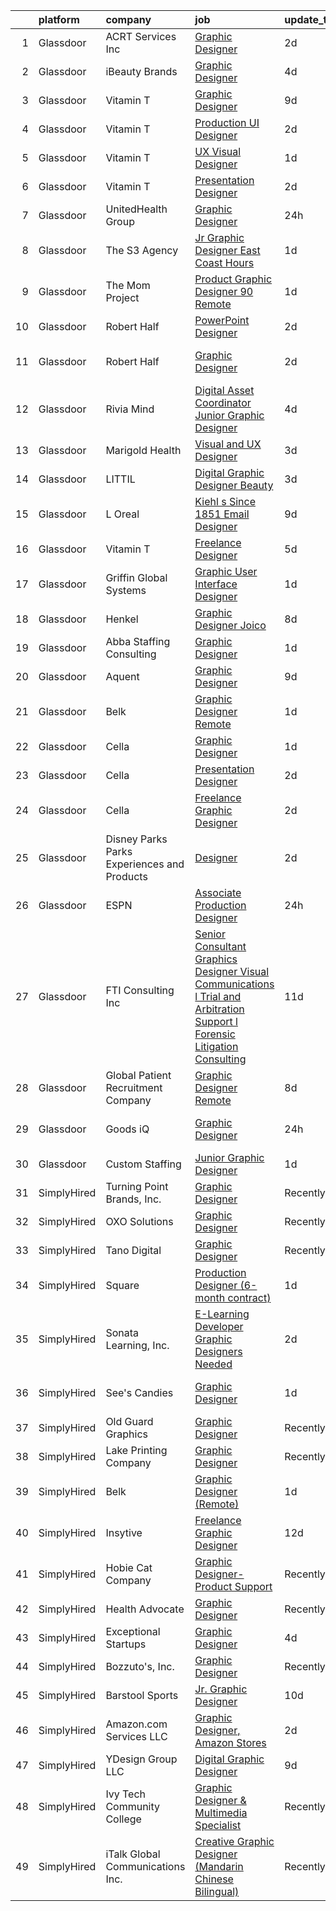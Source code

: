 

|    | platform    | company                                      | job                                                                                                                                                                                                                                                                                                                                                                                                                                                                                                                                                                                                                                                                                                                                                                                                                                                                                                                                                                                                                                                                                                                                                            | update_time   | location             |
|---:|:------------|:---------------------------------------------|:---------------------------------------------------------------------------------------------------------------------------------------------------------------------------------------------------------------------------------------------------------------------------------------------------------------------------------------------------------------------------------------------------------------------------------------------------------------------------------------------------------------------------------------------------------------------------------------------------------------------------------------------------------------------------------------------------------------------------------------------------------------------------------------------------------------------------------------------------------------------------------------------------------------------------------------------------------------------------------------------------------------------------------------------------------------------------------------------------------------------------------------------------------------|:--------------|:---------------------|
|  1 | Glassdoor   | ACRT Services  Inc                           | [Graphic Designer](https://www.glassdoor.com/partner/jobListing.htm?pos=109&ao=1110586&s=58&guid=000001810e990d94b48516b419fdb946&src=GD_JOB_AD&t=SR&vt=w&cs=1_64dd118f&cb=1653807320783&jobListingId=1007895490390&cpc=3BA4CE39D5B5DEF5&jrtk=3-0-1g479i3dmm6pg801-1g479i3e4q0u9800-4f814825a511008f--6NYlbfkN0CLtM6MyDdbEpOCADaxfoSd7vF_H_P0MOiwS7R-xaZ0mx89jzPTkPhcqiH6GpjKNC9W_XUlAF6LyAcnXrvqv7pNHcYBiBWUfQ5stEKtrDEJMYlRPoAtunkz4mOpObouuInRqXqhaNkHSHcMXIqDlqzTFTAyt4YgeaQStn7QEGwVYOaK4a8SA9I9AZRDy6Zj0EfEsHn7o10hVl8usZ9Pqp6S3c5o-qz2v5IpNT2ACzezDZ3U9hw049dxE78UPO-rpiQY_XnYkMobVBUpvMdzMmgNXkoS23UopIBzMWJESCzMEq6x9lVyzhvUAC5v6-oivfMcXAH5TLDOIwEvUh9Lap6asBEQMhy9l02r5_-tqs9aQ15QmueYZ7LrDppp3eNZoFa-G7OXQCYrltYBHKRd7pVlLpb_iygpX_M_AEwsUSoBfHWJTDJdoaa73lI12IfPML1F-3LnRqsUO3XGLAiurokEFmavCcDTrtW3v1VfpR1681Rj-3FYqAPldE5w7i1n8hCne_xJXdW3Wd6TI9f_7vmWU8N9-fnrtnDt34C6cPGIQ4Pb8DJ3IQtKEUEHL1_XvzbXe_wcKQRK2ujQoJdqxeqW)                                                                                                                                                                                                                         | 2d            | Stow, OH             |
|  2 | Glassdoor   | iBeauty Brands                               | [Graphic Designer](https://www.glassdoor.com/partner/jobListing.htm?pos=105&ao=1110586&s=58&guid=000001810e990d94b48516b419fdb946&src=GD_JOB_AD&t=SR&vt=w&ea=1&cs=1_53a4ee4f&cb=1653807320782&jobListingId=1007889460296&cpc=8795CF9063CD573D&jrtk=3-0-1g479i3dmm6pg801-1g479i3e4q0u9800-6ac29f4d46719f01--6NYlbfkN0Bak6EwiWOi-lH95KQGz_2IteeDTGQu8PC0CTdvZEvB8aTxCVl-Yeh_qmspGBAX3vgbxoJuzbW3FoZo6byqxCXLwNK56gfZUKijTHbUINfxmFBAYcY2Zo0iMzF5nIGQKxFqPZLLuwSb9yYcLqtdWuGuYE1VrKOIl7uGDXH6xNO85maWtBP_MC4qKz8SMUW7d88-k9QnouhnXlc_CnwrvxctlNyPvojYm1-GbDUJjilS-qf_0wdYJukOlo0wzG5KpsjERkRH_hZKn9g9hMTwGDlqLpF4HD2tzFEyrObk5uNwrk4bfSAY6oHAYMfbjefJBo1l1FKeykLwWyLTkA_AkHrn5lx48o-q4a-Hym3JQzxY1AFgkjcR6maB8LEL1qZhhp_oBk8NZuo09i6qWevd-Cib8uLkLmwHcKWIcp5-unLRyepTHiN655PhxUXN7aONb_gLS1_pSJ9kdXMjgEVsEO8Z5wj0aS6yJEU7M7wZi5XjDMoNpEN4gwSy)                                                                                                                                                                                                                                                                                                                    | 4d            | Remote               |
|  3 | Glassdoor   | Vitamin T                                    | [Graphic Designer](https://www.glassdoor.com/partner/jobListing.htm?pos=122&ao=1110586&s=58&guid=000001810e990d94b48516b419fdb946&src=GD_JOB_AD&t=SR&vt=w&cs=1_ce563ec3&cb=1653807320785&jobListingId=1007877187329&cpc=9908D8D4413DBB8A&jrtk=3-0-1g479i3dmm6pg801-1g479i3e4q0u9800-a904d3ba8a45659f--6NYlbfkN0DMrcEu7yrtATojKJA7cEzGQ3FdRGWLh0CZQInL4ECGI6k5tN82kdM0OKoro5eXmjrufZqZtXfByh95POie7Dk4LU8AtDKfROUtvhwyHSRX0BPiC4O9LsMimw_JRRO4mI7EgKB9dPnx7FcR5W7gjg1_OSVrvxRwmVUfNlu4UljO7t6Eed--oyOgzIySHSfFOrTfLHRLFsZDrtw0CKg8TVqQIkVarsaDDhfliEJVHo_cAm-OWYH-1eGssk6WG_PRR-kTBrAfscTe7_TQnD0cZSOMFZYFr_YKJoV_GbYEskTPMEnYtJTJDTITuhK5iDgdr5fWgNwFvVbWSfEvtt7MohkfMEH7VsyMhSq3Yxziag92jicmEzFvwEk-cgERrepl5g1RqozJ2jD3IUr1KrMEKIvKwlNg7-5r-8CmXa52POQ1FPgoPevWLuUr2mKy85g4K9rPJcKkmK6wAX9U6WpyesFr)                                                                                                                                                                                                                                                                                                                                                         | 9d            | Remote               |
|  4 | Glassdoor   | Vitamin T                                    | [Production  UI  Designer](https://www.glassdoor.com/partner/jobListing.htm?pos=121&ao=1110586&s=58&guid=000001810e990d94b48516b419fdb946&src=GD_JOB_AD&t=SR&vt=w&cs=1_be30f861&cb=1653807320785&jobListingId=1007896614953&cpc=32EE424DE2B657EB&jrtk=3-0-1g479i3dmm6pg801-1g479i3e4q0u9800-5adc315e5e595a80--6NYlbfkN0DMrcEu7yrtATojKJA7cEzGQ3FdRGWLh0CZQInL4ECGI6k5tN82kdM0OKoro5eXmjrIH_8JlRMO7DBQl7AN6ytiq77Z6v7UeZ80BRvvDpHChSjzw3Q3ApckQPIGavq1FEmPD2jQSXj3otZXAP2SAog0uFopwqRyKmCCUqjnU-a7M-k5UkzCsTagIsJeGvsGtNsODT2h7CIoqagtaQaQIKedA7TdrpbWsYpxlkIs9GtNtn1n-Qxob4_zTcm3Ag89FS_EQGyJv6A5l03Jk_ZY99DViVPOfx8HZ7eIPTgfjUVtxzX0t2LWPCEzq-Y9bIL2qpp8s6yvYwLzu2Lt2B746wQZLE0ROfrPwBCUiBMVFj-m_mgK36X9d_t7VkoZuCBfFkptSpLo6qETVgtcvSWkb5Ve1AcWPMdiekP7dfTUUfw-cDq_hnsyHOnArVj8xS3icQsHwHL9xWnPJBLfjdzvBrkmgetQ_0lXxvU%3D)                                                                                                                                                                                                                                                                                                                                   | 2d            | Remote               |
|  5 | Glassdoor   | Vitamin T                                    | [UX   Visual Designer](https://www.glassdoor.com/partner/jobListing.htm?pos=128&ao=1110586&s=58&guid=000001810e990d94b48516b419fdb946&src=GD_JOB_AD&t=SR&vt=w&cs=1_bfe315f2&cb=1653807320785&jobListingId=1007899274562&cpc=9908D8D4413DBB8A&jrtk=3-0-1g479i3dmm6pg801-1g479i3e4q0u9800-1302b89f77a53d63--6NYlbfkN0DMrcEu7yrtATojKJA7cEzGQ3FdRGWLh0CZQInL4ECGI6k5tN82kdM0cJmh4vC7GgjtuMTwnPrhXC_vBVCf4XMfG2vJCFaZPX_6j4rfP4iBRWwEOFIe4-CZ7uHhfo6Ka2HDZFDaXVjO7n18naxSPOq9_qs6RLb4Ql34Kpyz5hkr7buLugP-FkmT9QaJXHlrNis7d2dPMj0JQu2XAjMukQkAFfcDiRcWbkL3yv71JXLF2sy3H1RX3o9y6EB64yKB22nSMGyYG8XuAt6xqWBCpVt-7ttd86l79FaLW6VMQLv5qbPu9V22Z2KmhQUwAzgh8SqB19fNgv3FPGHFAJOniOkRnbcuDlMyZjzQtoXHeDNlifhlYjir10StpDXQ69egpupzrOk3gQ4TKsjcenoWRYtHKovlJo9GES68UFG5alWzcm8UkrTeDnXcsPwdBxP0oO6c_njpESFiaEIuacHN7l1S)                                                                                                                                                                                                                                                                                                                                                     | 1d            | Atlanta, GA          |
|  6 | Glassdoor   | Vitamin T                                    | [Presentation Designer](https://www.glassdoor.com/partner/jobListing.htm?pos=127&ao=1110586&s=58&guid=000001810e990d94b48516b419fdb946&src=GD_JOB_AD&t=SR&vt=w&cs=1_a13006c7&cb=1653807320785&jobListingId=1007895708278&cpc=3BA4CE39D5B5DEF5&jrtk=3-0-1g479i3dmm6pg801-1g479i3e4q0u9800-6213ad1dd7598d6e--6NYlbfkN0DMrcEu7yrtATojKJA7cEzGQ3FdRGWLh0CZQInL4ECGI6k5tN82kdM0cJmh4vC7GghNqSs49E41R2aElyf9wrr8CkU5ERe_HhWoJEKhSlp19J5ugPEIXO--bJrrfg1v4V3ych6PhW-0to6wLJ7eihCXQHrOTg0nmvKMB7qJ193VeBXOVRdcZHTLYlTcqWBej5Lk34sd2oNpDOIslgLOIJCHxAQydcLfFkzvr4h9a77yDG25ifUyFvX0NaK0j1pf05ziWKs2jeL52b2y4Sc6d80nyStUOg-OJpRshNAhA9l9ROlefSyEerz_3nyW69d_eR5EaGZL20lM0AsQMbaB8Yl4FCaK2njEKrvmBDp0QfcbXDj4hynKO-oBi6tF0FZmaWRHo8yD5mmhJ6s288vETRdNe0ZuKmEOPacGrGBwFiGO90h1Eu_8lOYIdHAFP_4fujqrQOZuRNsd9fYQOOhgRyre)                                                                                                                                                                                                                                                                                                                                                    | 2d            | Sacramento, CA       |
|  7 | Glassdoor   | UnitedHealth Group                           | [Graphic Designer](https://www.glassdoor.com/partner/jobListing.htm?pos=112&ao=1110586&s=58&guid=000001810e990d94b48516b419fdb946&src=GD_JOB_AD&t=SR&vt=w&cs=1_48065226&cb=1653807320783&jobListingId=1007900342684&cpc=451933188B21919D&jrtk=3-0-1g479i3dmm6pg801-1g479i3e4q0u9800-2615ab0b46b638a8--6NYlbfkN0C8O9VKdOj_1Zh75e9_CvYhSsWVxS1Pvi5WUWhsf4w7FJvt2herunrAnbex0gfe-mjFdaKXfi1rw0ZvHI0X2G_AFqO4RcT65ms9J_XsEFwzG-yppj4RR9ep4verGmemzYSkKSA_vhQHbECO1MJDJhDtmPPKAX4dWSrhJjaWzMLasPeNUGxj4AJ8sKSm-_XTmuaAvvzwpLPznpHtgLQ49gDEhTwueYM5lRpLvIBJ9I18QR-MAvA2RI_Ed0dHAoYHxE0tPkUrif4IOyrK_GwH8x3qpjvvWgQ9ErctHIJLqLUc31e-gzOsaLSNZ6jUxoat9v6JcTxegnAsxQ1z6c5NMTrH9pr-9ZqMIVJXyuLPVrjl6TEoCmHjxTUCR_SlAGT86OrRu07L4VIQsBucspPVg5i5gtLjlTla1zCIi_v3XUN9Pl7JhSo-Kw5P)                                                                                                                                                                                                                                                                                                                                                                                         | 24h           | Metairie, LA         |
|  8 | Glassdoor   | The S3 Agency                                | [Jr  Graphic Designer  East Coast Hours ](https://www.glassdoor.com/partner/jobListing.htm?pos=104&ao=1110586&s=58&guid=000001810e990d94b48516b419fdb946&src=GD_JOB_AD&t=SR&vt=w&ea=1&cs=1_98675d0b&cb=1653807320781&jobListingId=1007898074814&cpc=A65DF3A704A48F9B&jrtk=3-0-1g479i3dmm6pg801-1g479i3e4q0u9800-bbfbbadaae3f53c1--6NYlbfkN0Dx_v1g2F9XmSVJlQ0p8WOO-7nqua9RDwBeeRYQYjFgz9sVt_v-2uqk2iltN6N_jVh84Lrmr5mdVAkqJOKud_P0otb9BgsL9lBwfA_y52FwZTHSso0Fxl5AyN5QLUscQnxEEZVqWBzH3CbjfVtB9i6DGb--tKA7bUpDbVKEP4it-lR8Zb6n-ILmlmAcQCSLEVqI5Lnzc54ygdmKqojZgJgz4TCvo2mzyV1KQvsqvQfu477IEbzHLEcODX_QKUC1PW-zFrswoEE2rCAOwLOSjNp8_Lecv61QD0AKdLpTB7HNxcfKyrvP0CWNDIqrjEfpNoBKowy8AQyBU01Bg5WZqEjWub1lyFq3C3Xh0LjoTQkm_mH_-UgIdvz1uwFdXzT3QfbQ4NS3Zfk7mz4wpEb3Qo7Cd0bOTdUFxKO4mjAyzIZTOgnuwc42atFJQxPE4ik5N9GRj5D5FaXhL34VBKGhVPW0QXVRDxD_mm3EIVPJRtNKX5ndrpt2MmQZQh_C5YIIJIM%3D)                                                                                                                                                                                                                                                                               | 1d            | Remote               |
|  9 | Glassdoor   | The Mom Project                              | [Product Graphic Designer  90  Remote ](https://www.glassdoor.com/partner/jobListing.htm?pos=118&ao=1110586&s=58&guid=000001810e990d94b48516b419fdb946&src=GD_JOB_AD&t=SR&vt=w&cs=1_7d8d8272&cb=1653807320784&jobListingId=1007899139587&cpc=451933188B21919D&jrtk=3-0-1g479i3dmm6pg801-1g479i3e4q0u9800-8f972a73e4a251d3--6NYlbfkN0BDp_epf89aHDQhKpPegNJQ_ldQpEFZQsM9OcONMGxWx6pU56EKHF58QjVdAUvn2gWAVLBNd8LL8yfWO5PBHaifhCCFCjxn10zBIZqHwBqcVUS-7lf5hWd6YayNeSN1bShAZ_26VIFwGa203tcS7jhxo0svTWeyu0XMzOIeiH2VWZyrxph1JiPGdgVBkS0hfX5ZEgR_UrvJgPryG4dhMkEueDVnXL7xdaN29_akCLjdvMZnVjtHaua6DJXg_VuK0akxbZjziqGEc0II5nWHbEeMFK60Hii3HMzr4LH3ZNuzPxP2y0Dm4P-07iFBkBWj3gWuXInSW7ob1EcpnVilCD5vo80nZBkfPknmB3StLDCQ0jJLdNjmd-MX1CeouNE-kirtbugcm6wekfuD9zS8U0psuEYJkdm9HPvPbNt_riIrXsoGeRxxz28bEapuZawmRjqWali_KB19l7AZbQ-ts7lrNQ0k1TYMgDHoOfBKmLHLRF6CDzyPFZpWkW-Jh7tnhJPdSYydQzRG13M74K7qCDrC3o0gdEy23l17Wv9G7Y6wQ9SwrEXXr530haXS9xcf2Dw%3D)                                                                                                                                                                                                                      | 1d            | Beaverton, OR        |
| 10 | Glassdoor   | Robert Half                                  | [PowerPoint Designer](https://www.glassdoor.com/partner/jobListing.htm?pos=130&ao=1110586&s=58&guid=000001810e990d94b48516b419fdb946&src=GD_JOB_AD&t=SR&vt=w&ea=1&cs=1_9b206185&cb=1653807320785&jobListingId=1007895319327&cpc=654405A9B1E0A9F5&jrtk=3-0-1g479i3dmm6pg801-1g479i3e4q0u9800-a0f92e2a46871d24--6NYlbfkN0CpzDdaQkua3np5pkmj49lKioZwmwxQ-yx5plwbYmV_M2CLBDBrPEXoJ_6ZaDPr6_AmK2_I9gLU3SOZTYRP5IWgkEaS-aoUbz_DnSvvns4GR9yWZ3xnFzSCEVMCUmyu4By-dIZMPt7qQCeAqWxDwFYid4Ky1JoxlO_QOEJP76PoIkrIPKDejOnU1cjKl1xni4DkupMjxChjquARvuwl6W6_8RTcsXI83G-fTO-eFPXvPeCONmUA65af2-oP6NC9NxSyFlTKpxxglUQU3eLWmWEQqmY2vTXrSTqWdSQ1JKQGj2oV1o7rH90XoKtwCxKsaqeIjSPsmAzTXMuTnOFMZy3D3paJpipuXWfuKK_DW3-nLmQJxBwi-_qtHpKWem9OcjsIVD5bzgPwRCIgyxXn74hUEemvLEgbZ2DlGK8kruwkIe-DrsfI3hRgYiBl6REbNijMDkylIdTY6AdTgPlLxyFiThJR_26vUlRe3If-1IGQKaB6dVHl4X7Bxwei2_mcIcV5bZXNCcxHbzyGGYJ19efdpd5SiVdPqwCkjk2yyLcQOZEVVXaPBAmE)                                                                                                                                                                                                                                                 | 2d            | Saint Louis, MO      |
| 11 | Glassdoor   | Robert Half                                  | [Graphic Designer](https://www.glassdoor.com/partner/jobListing.htm?pos=125&ao=1110586&s=58&guid=000001810e990d94b48516b419fdb946&src=GD_JOB_AD&t=SR&vt=w&ea=1&cs=1_fd44f86b&cb=1653807320785&jobListingId=1007895319330&cpc=451933188B21919D&jrtk=3-0-1g479i3dmm6pg801-1g479i3e4q0u9800-fdeead97c5a4a8c0--6NYlbfkN0CpzDdaQkua3np5pkmj49lKioZwmwxQ-yx5plwbYmV_M_hSx6mEeMAEqGzhycAfBXpp7AR1aodhM18Vs7PmLaI9GwxLjwHVOG6ptc5z-gZsXTbbHn_TuhtScIDGb9TaMycnLMFNhFXOy8vvV4ptQl6SYfNe5ITUzy6L8ripCHD6AX93b-Apsn6kaBmbgf8A5WnpxE2P461Qkr8NWCno55N524Vl_gcwUjmOVIu5oYxpOf2xfv4cff3lzFJnQk1-YI_uciRjld3Fy52XSzpSO2vMNofxf7GHVYZeasmT6XCWpGR3voWybe9sbdA0-f3fj0RFhQcYkP6olx9lM5y2fK5g6pUy3OyXulciBs9RLoZ05n2xQl2r3PKbqand8k6k3l5v188rhWLkCT_RMeTYUJC4R7OrBYKnieCZKzT3ddnNd8xjHjgnnUj3tER0fzhke3-AntQmVKVntE6Bal4LFMtY5gbwp9sdQkR354LHe6CjsYCLpyI7TeReLfNOTCxr53jgClaxFFhbNBWISW7g0bImVthWUVKaCns3mpBuw_zalyGDrl6xOmZ9-XJZGBcV6SkaUdMlbSw_lQ%3D%3D)                                                                                                                                                                                                                        | 2d            | San Francisco, CA    |
| 12 | Glassdoor   | Rivia Mind                                   | [Digital Asset Coordinator   Junior Graphic Designer](https://www.glassdoor.com/partner/jobListing.htm?pos=108&ao=1110586&s=58&guid=000001810e990d94b48516b419fdb946&src=GD_JOB_AD&t=SR&vt=w&ea=1&cs=1_7c64a168&cb=1653807320783&jobListingId=1007890102769&cpc=AC285F3A3ECA6BB0&jrtk=3-0-1g479i3dmm6pg801-1g479i3e4q0u9800-5a18e3f000fb5be6--6NYlbfkN0DBHElbVzrerPYjGQLoFxzI3mE6t27TSbnoU03QMlrpXYSCuylsV1G3U28nWRWRtW9Ovagy9nFMYkH5D5wK5AB-IA8UapfQr8f-fjXa0PlR0Bjm72fpGLBfb6wur8Ja0KSQa0iZx9k9qCqUFg8k_8CQ2KfZHqbAE9SRRWMFOgniHbT_BzwwuTQ4EkHMT_kxe4FFxFJ_sCfh6UjVYy4X3C81um-JxSJfIS1I0MP9T1s-LvaIBO97YnVgMa2aG3nKMKHxXEX9XNH7w7ajV8IH-t0yI4WSU_k10Rjkg6ubchDj2PAr2FB13PH1Y9JN6DDvdC3eWL15oHBIknBBKDnHJYqvGG-yE2m36hJxclRnxNdXbJohqWhNB1VgQLu4d8NwqfQfJ1jAgJairyVyhmL7_X1qvizLegKmR1CHvUhQribMppUZoQ2hqw2Y3VJXJx2qMzWOJDm64eSZabcclyRG3hdGNCxsT9n8PQanL4E4R7iAnVHWs67d6-I8Cg9sSD7xh1o%3D)                                                                                                                                                                                                                                                                   | 4d            | Remote               |
| 13 | Glassdoor   | Marigold Health                              | [Visual and UX Designer](https://www.glassdoor.com/partner/jobListing.htm?pos=111&ao=1110586&s=58&guid=000001810e990d94b48516b419fdb946&src=GD_JOB_AD&t=SR&vt=w&cs=1_2b8f6c7f&cb=1653807320783&jobListingId=1007892502134&cpc=9DC6E4D8324653EE&jrtk=3-0-1g479i3dmm6pg801-1g479i3e4q0u9800-9b3cb7afa3a868e6--6NYlbfkN0BOXuGoEprab630UTZtlO0zSF92s9S7S2JAKfDpgJnI48Yvg-kvAq5EQjCiABulU7rt4DrJjzq16LA1OYR3N2W3QFAt42dpjwDydXPo2L_CQ8fIPtmFZ94QuWaSO3fdpUYFb4e_ZVDov7iWUBDkdYR1UZrd3kOPXB7JaEf5-K9sncaqUe3g7zlv5dolpRuUs00xn6a83V28Aw8B52FSk_w2WfIy8KOkm3bZvk3iqdJvNeB0_6P86wc1QlfzbCcmKa-A2nmKeu0eFhk9jgDUMjZH-km0_PtQUEmGKipeLUPwHq4-uBbGSd45hLSwmG9ixcyqUpmIDDfsmx9SCDcKpzdMWqt29tsZmbI5EV8fIMYGE2YZx7I6lhvejiMOXz-IbPNx-o_yJNVSCVwKDEuGLwRLQtse0o_i9PT0S6PTyRHii6fluWGjNA0xexHMiBZNoyLy2MTlIIhlto-25esk8GNtACh8NwVkxBhi_ekGceVq4NKrANohfwkQSgorDGqOFNS9m6fwCb83rw4pZ47xcHwVcumNm0WNn8RHWijd5tpuDOI6hqoiP2Vc9mzeGtxGVehRV_LYgBuLiiIZUDGngIV89-KxkYTUyOE%3D)                                                                                                                                                                                                     | 3d            | Remote               |
| 14 | Glassdoor   | LITTIL                                       | [Digital Graphic Designer  Beauty ](https://www.glassdoor.com/partner/jobListing.htm?pos=117&ao=1110586&s=58&guid=000001810e990d94b48516b419fdb946&src=GD_JOB_AD&t=SR&vt=w&ea=1&cs=1_5642a2de&cb=1653807320784&jobListingId=1007891975766&cpc=AC285F3A3ECA6BB0&jrtk=3-0-1g479i3dmm6pg801-1g479i3e4q0u9800-7125d1fa9995f422--6NYlbfkN0DCOPh4TI5HTrsk0faKMz3ZTXjD7ZvX_l_ZTj8vaDl_1qQA-Jc9ahiJ8OOwiqrC9U_YKfdMxlJgz5OiJ1Xh_VE-npN5yvIJWg8EmYNbhb269pDUudRF0pmA4ZhZCuKfogfoT9DHNwotbvFV-Azko2WsgsfFF5h1mfh1WYmxDb-Kwv73382lSOBELQSSM89QRiwz_CVridIDUBq7XEQJ61aGAEh-V9tV7jSy8jVR7ZBtVa9XkJGn6ywdsLeSfgOI8lHS6gEXieidc5weug3_ZQ4SgnkRLFMOGlP-8PGsbA7nhhwvypMutJ5k1BJKcfZjwjflk3mtWz3EuEUdcDrvngvAikqFLzOqm4GUKnYK5udVIfyfbj7vJJpQd-Pg3sbMxDpVCTMMgy-rkgfIRfh5wOO1LqJXPM54i2aWIUpuOfUMPx2fBecQ7oMzxMgdW2TBGUukWNW0AuBmT14BrztVibijgSOYeRrwi9_FzHzjUpIMZdx_zQKDuvDiUPTs9DoHJH5Q1Rg1snrTHQ%3D%3D)                                                                                                                                                                                                                                                                       | 3d            | Remote               |
| 15 | Glassdoor   | L Oreal                                      | [Kiehl s Since 1851   Email Designer](https://www.glassdoor.com/partner/jobListing.htm?pos=106&ao=1110586&s=58&guid=000001810e990d94b48516b419fdb946&src=GD_JOB_AD&t=SR&vt=w&cs=1_dcceefd9&cb=1653807320781&jobListingId=1007876470037&cpc=F41FEAB56D215062&jrtk=3-0-1g479i3dmm6pg801-1g479i3e4q0u9800-902396de1ad4f4dc--6NYlbfkN0B--xwTx5z5GtX4kwB4PKln9ei78TGhUZ0jXbBonS0qzEhzYeEaBt0GkTPTcdrr5MkwfEuVxWaOr3Is1kbmQZ2DAD4ClMPc-yn3JpD7x7v7RYY28eYxXO82lULBBDGb4-99ip-IijkAhZuPUPnS0SrP2p0gjyPdS6vGavsR2Nm4pgZ0qroX6D6Uq1Y0War98ZDbgrcJneJN6rMTwh0a-KdeoOLgQZKzzrYHbgM1HoxtcXxHdMBTIcJ3YKayTc_zYpOu7z3FvDMeX8l1j-GQSPAM1dLMtf-7gYjXuwwBJUrPXdck9zKaRVPtHlI2xkQ-DyrbtfUBVjeqJuKqsqh0tKg-QA5aKNoItVkwkBkcTf7Xtylup8xDq9m2R2K7Z30ztEK5nCYsWXh5x9VgUK-lApYui5EuH1Ji7KVRBaZP7pERxB3ZegLFLGWHWl1d_PmC0-JXywmcA9R2r8pspF3J43zZMupgdTBVRuZVJc0XMoDhnVmeBG8u6POkdxN-zeX8LWGjYnOjYS6pzAtxZlsNXULy1OM5yPEfsYA%3D)                                                                                                                                                                                                                                                        | 9d            | New York, NY         |
| 16 | Glassdoor   | Vitamin T                                    | [Freelance Designer](https://www.glassdoor.com/partner/jobListing.htm?pos=124&ao=1110586&s=58&guid=000001810e990d94b48516b419fdb946&src=GD_JOB_AD&t=SR&vt=w&cs=1_317e4cce&cb=1653807320785&jobListingId=1007886606457&cpc=3BA4CE39D5B5DEF5&jrtk=3-0-1g479i3dmm6pg801-1g479i3e4q0u9800-2ff419e625ff879c--6NYlbfkN0DMrcEu7yrtATojKJA7cEzGQ3FdRGWLh0CZQInL4ECGI6k5tN82kdM0cJmh4vC7GghVxyrUzrjmtHL2XXE1xu1WKn47zudU_8G7rKAeR5STyoms0UwUagd24LgO-MmLJh0bEVwf0VV0WMipix3sZShRi-pdAuurRcY5e-lstS1LNkSg68KYw5v2ZYl5cWyc6Q5P87baIy5EV9mtxQE5wMvUR0h8jCz39Jbksnb4lD6hY-dMOMR3R3ZiTK9MySEok15AccuAYSrLmBYCQujFAisAzp__v-BZkjt422MNRNt-jvJ3gr_juXHg4KmeVSSDANior9goqgsoobqwb4XqyoiMPNfTt1spHY-32Wqprmb4_MBPa7dVWOICe27HzfZsZW-H5g_1Czi18qibJGqIiH4qybBY6i3IvSBMiC4HwsgCXKIBZMBK80AC-72wIJ1bvaVY32p58jltoGX8HQGUb3c-)                                                                                                                                                                                                                                                                                                                                                       | 5d            | Boston, MA           |
| 17 | Glassdoor   | Griffin Global Systems                       | [Graphic User Interface Designer](https://www.glassdoor.com/partner/jobListing.htm?pos=120&ao=1110586&s=58&guid=000001810e990d94b48516b419fdb946&src=GD_JOB_AD&t=SR&vt=w&ea=1&cs=1_1e986add&cb=1653807320785&jobListingId=1007898475667&cpc=3DB599BF2F4828F0&jrtk=3-0-1g479i3dmm6pg801-1g479i3e4q0u9800-52c233dcbcc60ffd--6NYlbfkN0AmHEW7ezYoz3qdHICrbgqPAbIqeCN9Klocv_B1s1YAxfzgkXLMblpaM3-0Mjcj2rl18eKskLRSaaV09nXzpZFpqDzxAU-09cetIboxf0QWPj-_5qhJbazOezq3Z5zD4g6noWPy9aMNTBOJyDteakISN33-S34I-WpeIyANB40sZ9foGnZnQx4heaO1s2F8vh1HK3WM7BqL2kdGeaVZQsoRwPAuGr1CkY2QM7Y2FTpNJuv4zebIKPVbd-EQrPLuAW95fqawsQCe-MpXuHApmn2UW48x2j4WFU1lnBHDiUa2hwdF9KgsvFboPkoqGwq3mYZHqmKtyrpahvV0jFkBx0cLEx0JMuIsCCG0YfNIU5fnxwESL7XhXr3Aqkmk6uCW26GQJmGNUvZysoYRsui5ygyLf_xZscLq_QWOcK7QZjMGGN3bDKTrR21hTmZyGaZqwNwR-eYIbKwEc4Fu9fOzzRs8og5KC9tIojngilCz1SX1x3ttPhtrmCFUv6URfgt5kp13uGYZWKC--EntC6wadYNk)                                                                                                                                                                                                                                                                     | 1d            | Remote               |
| 18 | Glassdoor   | Henkel                                       | [Graphic Designer   Joico](https://www.glassdoor.com/partner/jobListing.htm?pos=110&ao=1110586&s=58&guid=000001810e990d94b48516b419fdb946&src=GD_JOB_AD&t=SR&vt=w&cs=1_9af33679&cb=1653807320783&jobListingId=1007880132199&cpc=C4A69CCDBB3B9599&jrtk=3-0-1g479i3dmm6pg801-1g479i3e4q0u9800-30be4ed073ee421f--6NYlbfkN0Bnb2JtfZ4AEsMA1Pu2i33F7qA_ifajj7vsPj00nFwV5oJ5S38d4YJev97vL1XpAk5_ZASkbohpM7-ltE9_AqsLP82RbL0RhLK5zzugnbId23VqDdjf9iAwuLruu4bnkvTAFjsCpg_gKnDzCrfm1GWPFToTlvJfzjs_g4XX4c1sqh7AmlO7CkHWal18r_fgISN2AlH5t84-mp44oiaoqS_zXG_JtvIdT1aufeBvIRzjYrISeZ1Jmi30Wt8c80_Jwm0gwtDPn7fgo9raC6aW008AYdfqTEUXSj1jtJqCf82UCVrgML7NXI6bBXR-Cr3yvpgEaYdITZ3Tr0sWIm2n5n6KXmCnHRJ2yZBbMt8QFE9I8pkjSzmJ0P27muS3idttJJVkePD05eO5Q9IEZTE5ZhnWbfW5M-7iapuKtZwCaN6OFh4hWBrXc3agQR6ojSLYJhwtw5hNz96LzTREbGreZRhg-IVHvtGtJ1T77A1PcF3GBy9J5MlrDbfIdVdkPxN4CtbJD8tF66735iuYm_8VzhNo)                                                                                                                                                                                                                                                                                 | 8d            | Culver City, CA      |
| 19 | Glassdoor   | Abba Staffing   Consulting                   | [Graphic Designer](https://www.glassdoor.com/partner/jobListing.htm?pos=123&ao=1110586&s=58&guid=000001810e990d94b48516b419fdb946&src=GD_JOB_AD&t=SR&vt=w&ea=1&cs=1_cfb27cd5&cb=1653807320785&jobListingId=1007899365480&cpc=FAE5E775D180B2FB&jrtk=3-0-1g479i3dmm6pg801-1g479i3e4q0u9800-6dd14d0416eff983--6NYlbfkN0D5XY8x9m_cZnzhfDtFYdXIFqW5MfypCU-42RSKYM1kH_0eg9Z-lCucDnpRQujjG_oOxmjZU_DsBJ4EzpEYrHN-D4-tbmij_CBlOSrJapWfkaxJ93wXoshox5sq6reoHQUJbfjGngSDxamwh5y7yxk2pOabellN6J_HPpZgHvbPbrt0zBUUyg4w1WlcuRnzmBE6DZ-V_3peCrC-NWK4HAs9axOT5_WsjZIHfIqMLJ_gcjV5ySC9Q9EsjVQvrs59yDeNLZondPZjPbq-F5ALjJ8mN3O0tNqBfVegedosYDZT0g9mYI0STKuostKcJRiLF0VdEkzE3qeSLBFpRzoOUZcwWrlPkOxJA6RGB6NOcHwjY3hrnUQZT1BIq6u1OFFzB1YyXypZpYoz76Xkf4jJVworqjNRuFfRLgD_Uo15OxxvDQY04JanS2n4A1446cKwEA7MUnmUNxwkLvihNJu_nq6XZTveC7urryutTBV35bPgCuOUEdqBJrWJ2i4TvRl_csY1A_f4x9KPqC6TV2GP5WmVmp5uuRkGkMdB8cyE_eCdKLjdzU1y3ZS3p_xIq_HZiK8X5M5vois9Xw%3D%3D)                                                                                                                                                                                                                        | 1d            | United States        |
| 20 | Glassdoor   | Aquent                                       | [Graphic Designer](https://www.glassdoor.com/partner/jobListing.htm?pos=126&ao=1110586&s=58&guid=000001810e990d94b48516b419fdb946&src=GD_JOB_AD&t=SR&vt=w&cs=1_49b0a949&cb=1653807320785&jobListingId=1007877306846&cpc=AC285F3A3ECA6BB0&jrtk=3-0-1g479i3dmm6pg801-1g479i3e4q0u9800-6481c9cdaf4baded--6NYlbfkN0DMrcEu7yrtATojKJA7cEzGQ3FdRGWLh0CZQInL4ECGI9gD0Wolx9R2EDT7B77c2cTyQDkqyA_RLZ2dQJPcGTFe5uBIYcfU2tr4e68Tm3MpsOkProIf1YDLd3CCJc0_dd97A9BMhT6qrNPagmMo6aJfw-XVQ8yC-bFCjPxmQEvppKvipiMitRDElXHhYUhlmMQzEi1x9htxWLmfZ0M7qQlxkIeTK2sVc_i6e80cgXackX2d26w3V2WGx746Yk05HVXvCuc0PNHcfNY9KtNBUN9wylPZYodnMAz6k8QZfZFZoxzmHK8ZhDu6DOywZ_tBJ85sWfhZNwQRH90D5hRZiYTeegrxPxJNvKcOhM9ESDHUTvBQrrd6ouEsSIVvMWkkcC5fNMAD3FiYbJyLpoMUYprFGtfIynf-i4h4SxYGe7nDj4eZVdUpYc8FGYYrSxOWgXFFpQITchQdcg%3D%3D)                                                                                                                                                                                                                                                                                                                                                             | 9d            | Remote               |
| 21 | Glassdoor   | Belk                                         | [Graphic Designer  Remote ](https://www.glassdoor.com/partner/jobListing.htm?pos=103&ao=1110586&s=58&guid=000001810e990d94b48516b419fdb946&src=GD_JOB_AD&t=SR&vt=w&cs=1_618c5ea6&cb=1653807320784&jobListingId=1007898632091&cpc=F41FEAB56D215062&jrtk=3-0-1g479i3dmm6pg801-1g479i3e4q0u9800-f9a1c4d02b729b63--6NYlbfkN0Da6J51kXWVbKwKvqLrPU-n_Lo8-YIDkUozJ5xEI5XbK5RbcwwFnbOzbi-PuFpPYiorUdFPehLafjDFQqwAaCPmWryCqqM3SqDTMdqG-oGSX2MYPpCKSLaDQSFYsGmUl7pZCLbi42L2MOM1tYE0rvdpIx8dFNB3RprgBUshZCGng5ES-boqjdjMovAmkZGNcQsGXWM4p8MLqqlmofhK9BYd5oudLuaJTHwVW2DUc1MVXkW2gD80EcPtRhyqrcHY_8umIzP_lFii4VKvo5w9Lga7Z23pfJGJtXfbVZm41Xcb1kk9EFPSURNpeVI3hJXZlhTRsCIk_vxZh5ks5oxDmLIG096_WM6IJgruMi2DTO972yYf1M5cRZ0KUdY3pWlOt5jFDxN5d_VHFwcpPAHBAxrXCOmeZsid2HaqW-u0PAfoLHGWczHGZ0sdctMA-OE9Ur5Pq4KowcDmWGNP0yDa58r8s_O_Zq4b_pE5vAAXLC0z2MxW55NXIsso6GT_8NBspIG05ZwVjlLedqtMbUFE5-PuVJYQwIyWScg3j74g7eyJMHZoKiVB0FvUkdxduf-b4Mp-Kih6RVYLMC6NGg09DMaI)                                                                                                                                                                                                                | 1d            | Charlotte, NC        |
| 22 | Glassdoor   | Cella                                        | [Graphic Designer](https://www.glassdoor.com/partner/jobListing.htm?pos=107&ao=1110586&s=58&guid=000001810e990d94b48516b419fdb946&src=GD_JOB_AD&t=SR&vt=w&cs=1_c234a1cb&cb=1653807320781&jobListingId=1007899576451&cpc=AC285F3A3ECA6BB0&jrtk=3-0-1g479i3dmm6pg801-1g479i3e4q0u9800-3cae92c39ab0b48a--6NYlbfkN0ABL5jwqrJX8j4-zsE1pdctockIOMh3bUiDojLxDHSgfnyfdrl215GIT9Vdrv6w9UnKk-IsxzMMmlGe4eN6xHVKKpbKY3UhfkzRFf2zyHGQSZh-Wo_0KDuxhy2cixeXIbrUQbBAzYILVQYtdqP373IDzWDacqvfylbkuERO4jDpsLAsFtjcz5qOhQdkevSvddXqAoGVyKnhtTPRwtXYi6o9dlQLiZ5oKs0H03Ky92vBKJpNlYPs072K5FoRB6fWBtkSUgbM9snw16uGg57zQ6UT6g1DfkxdY6spsgEGv63DwyCeEqq3b0IOw9iEmM7IzaPysXD2YxghzFjDOJXQ4e2y2O16PF6GjrD9yPZnJhLax8v1i0Ay07t6Jkbj-PvYKSdWlZZCTs2zBSVdOWCJ_TmbFO9-tBe62PRLlIJP943mlMgKFrdoRqx7-tHhP2ApOTCW5kFHm3v3DJkD5i-B6qIRYsjjTDp8EnribkvCoV6mCYa21mEfK3Tw77tFQIeSjcGTFA0NTTiXBVJ13C0S6JX_YIdth2Z69e-dCEZKnSzpjs7C-yguHyR_MfNMnAS-kr_MUVV1w78Sa83QSWpwCB_FmI_fOF_veNX2TIyc62ckVidFN3J_DRPJlMcxqJsH_devIz_wxYO9cCoBMXHfGIYCAelKcjT6aS7Rv-Cbc9jLCbCqyvPzc5s2Ozj_FRU3qkTtWiytSqFRQuPaTusxCmZLi182DI97B05dL8MEWTz80XMFq_CJ9iL1cAo-tA8CBsSs704RawFbpt_bcFQHV-hY-QlXWuyJ9HM%3D)           | 1d            | Atlanta, GA          |
| 23 | Glassdoor   | Cella                                        | [Presentation Designer](https://www.glassdoor.com/partner/jobListing.htm?pos=116&ao=1110586&s=58&guid=000001810e990d94b48516b419fdb946&src=GD_JOB_AD&t=SR&vt=w&cs=1_34eac39e&cb=1653807320784&jobListingId=1007894896197&cpc=AC285F3A3ECA6BB0&jrtk=3-0-1g479i3dmm6pg801-1g479i3e4q0u9800-12b039a06df93a28--6NYlbfkN0ABL5jwqrJX8j4-zsE1pdctockIOMh3bUiDojLxDHSgfnyfdrl215GIT9Vdrv6w9Ukcc2d9vJWskO3TEs7u-rEW6yLdtM5LA1Dj4uApXgwVVkbXrgQFd49BkHIONZG9NnRm2aQw3Jciy0QZ1znA7XsbE8JXHYTBqXo-GoihEZFwkPA2nv2Y4EI1WMjyeqWFluomRDfKuD3e8pV7w8zN5marj933fSWPDQYU2zR9DhSDFoCOY_y5VyCcKtj6Flf0dWaeHffm8OtipYnT-GBxfgThwXy37fZz43Ji7v3vJk_JUhpjfl9zRbZ-nHddquQe3Hi9sr-R3ZpvlXWpWfySgR-zpTuCjYkSDGliYUVC7VM5u-krBZNc524t5cmswhu4W6-AqJwjQN15MunOzmqbRShw1J1vtr_XGqxpI9Md69YblW9FlCIfosDmNB9Yivtzx8VPjpJlqYe4Piu-woAZC_Q7kOCTXJvBa51WermoTGqEJdHoQx4l8jxhJtsnWNrxrqJMo4n7OdfGAcL8xxBAxHwMOJoxGdTENFuI28wP_bJSzWEkIrqiocVz3wpDRj1lS0QiXvVyCoEicsL55wggZCIfX9wU0EfVLxSnkXKWwzUJn11R6FRr4C2RFKWgbISmZOaSdsqfmAkrkiNT2_K0e2bbMC5obUPWDR-MbyCZ4UMZ8UmG1PaQXnAo9wBSJ4vXKFemlFFjigMsYBPn2_5S-c6iofvH8Ywpn6zqMFjLUyNh9OpgzP_QmotoA6QjH2twae1v2iryg6wJ16K5pf6q0_rRV3HGh8MtudQ%3D)      | 2d            | Jersey City, NJ      |
| 24 | Glassdoor   | Cella                                        | [Freelance Graphic Designer](https://www.glassdoor.com/partner/jobListing.htm?pos=115&ao=1110586&s=58&guid=000001810e990d94b48516b419fdb946&src=GD_JOB_AD&t=SR&vt=w&cs=1_91581c6a&cb=1653807320784&jobListingId=1007896031741&cpc=AC285F3A3ECA6BB0&jrtk=3-0-1g479i3dmm6pg801-1g479i3e4q0u9800-d2011fe7f358cd6d--6NYlbfkN0ABL5jwqrJX8j4-zsE1pdctockIOMh3bUiDojLxDHSgfnyfdrl215GIT9Vdrv6w9UkHMiMEDBTYnHKCN0WIkGlQvN_IeMzI9-mcXEfXFUTOL1tWG3ASf_1VnhKLy5tfI_xp8DjZSnUwg6OK5NIjTswkj88_OJQwU4OMDTXurY_rUZynII5yO2rzPglTHzxvmA3-R5MKDamj-U8xucYwU8V2VgchYb_9IcMPPWz8QlPGHWAZbcu6cOJEisV6bjedYmsFr7UML0gvPO1-sOpzkmix3Lwihk-jA6ibV3QjhdXT81ZrQWPJuQEoj0wcF-qVwhrR43APPhWLltN34DjCMwSF_8zmvCChWVpeYgYF0ZQTdPLBa29LC7aZDZjz9MqCIGNpcDuAPLi1sDH-yeTJ3on_yW-FBovNEcp2Nb_AdgswchNlxPO2ZJQBhACSOfloY1cwMEyCBqFlCvDR8GffPuoP-ObNFedxoKxjplbysEK48b7ZW8ks5sMrwyGGP2GSFu-JYApr0uLmSsgDgstdn2LV7Pm_TM2UOjpJLUjhrmqlhqV-m8vOTlD-ppaIUhuMLdkV_zbJ0LuYqVirkx2cKeagTyFEzJhVgy-JDTtlGrKmeV8IeWZwRRL5cw64X9FvE_7ZZfUCh6A2k2daL3GSLT69jVCJsqLJEQUMTnYdzUX0U-IvzrVRAYNhs1v_IgGRiwnQzD8elH_Aj_wrbh2U5O1BLqDdqtgx3khIObl4lIDTL59R3xWq4-Vx9GSkgR7jYzdJ1yjxXnj8_Asb51Q8HHqoOjOrdp0M6ZA%3D) | 2d            | Washington, DC       |
| 25 | Glassdoor   | Disney Parks Parks  Experiences and Products | [Designer](https://www.glassdoor.com/partner/jobListing.htm?pos=113&ao=1110586&s=58&guid=000001810e990d94b48516b419fdb946&src=GD_JOB_AD&t=SR&vt=w&cs=1_48042a3a&cb=1653807320784&jobListingId=1007896544326&cpc=451933188B21919D&jrtk=3-0-1g479i3dmm6pg801-1g479i3e4q0u9800-7f4742b7538f5c82--6NYlbfkN0DAFTyt7pbDCC2JPO79CSdi1dIb81yjczP5qsKcZIxgiRd1qisRd4re16D_VG3-wzUz4KpqG8yzZwKLIudSTOZWisYGT9FnvzQLRirNeN--VdiuYT-UCN6-7WGOB0G2GykmgIMNwig2U8O_Egy2l03Jbgf5Vv_SNUp4wocV-G4iGxweiipn1TfN3GSTwQzuA0oFzMwBIMK7d6ohbT6amtqW6vcwsZQEVaGO0FiLrXl-c_XfHO5O6tawCQL-twZKvTQqJjCcSxXkB0jUli9UeRecPa_h6FO-j3Wc6dbLyjrmv0NbWfZ8lHmJqQQpPUeG1EiV1B-IMhUJDs-n_YIGN42p8B6sXKnyaS1luVEgEsohNhGcLzTQsCvmBOKhLdAzj0nxyBaN7T1UM2P7yHJv7MwkSq1UTHwQDoXcF9kQfs0b9eORrk4kQevz)                                                                                                                                                                                                                                                                                                                                                                                                 | 2d            | West Bridgewater, MA |
| 26 | Glassdoor   | ESPN                                         | [Associate Production Designer](https://www.glassdoor.com/partner/jobListing.htm?pos=102&ao=1110586&s=58&guid=000001810e990d94b48516b419fdb946&src=GD_JOB_AD&t=SR&vt=w&cs=1_e982d04a&cb=1653807320780&jobListingId=1007900367646&cpc=4F748F1840550ABC&jrtk=3-0-1g479i3dmm6pg801-1g479i3e4q0u9800-76b8a233fb117a12--6NYlbfkN0DAFTyt7pbDCC2JPO79CSdi1dIb81yjczP5qsKcZIxgiYm3-7g-689Ur9xqU8QiYHW-_j44pFmoYfB3537MsYy67gnDYqBrcDfN9XWN7AI2t6fSmJgKtso57o1dnQyN3NPbhZwdWJTxLeeoXRDxmzMb1D_KbhUmYUV4UmbWjrUgb9iUa2TOeWe27V6zZPHdbwtrf4keE0EugIlIMwlOss2vY4i_3qwfREuZFHKmIjL20ebBwKY-aw3dr-xMb1MDre8gx6fI_PINzfGC2ChrYaOZaMx5yb_M-Ko-ogQgrakpR0_VbtU4ti47Ri7pghpo0TbWkNPS_-mtZSnYmbC5X6NXlwK6ATSC8pCStlGiq6lHVzmUhJubdDFf5Eqzy-hnkkgy0pm91iO58KwXZXwdkxyXWP5qpth2rTKJUtnDh0tBAkHL-CUdTvk7)                                                                                                                                                                                                                                                                                                                                                                            | 24h           | Southington, CT      |
| 27 | Glassdoor   | FTI Consulting  Inc                          | [Senior Consultant Graphics Designer  Visual Communications l Trial and Arbitration Support l Forensic   Litigation Consulting](https://www.glassdoor.com/partner/jobListing.htm?pos=114&ao=1110586&s=58&guid=000001810e990d94b48516b419fdb946&src=GD_JOB_AD&t=SR&vt=w&cs=1_5da6c1d6&cb=1653807320784&jobListingId=1007869740375&cpc=654405A9B1E0A9F5&jrtk=3-0-1g479i3dmm6pg801-1g479i3e4q0u9800-58ac9f715df19ebc--6NYlbfkN0Cg7HZUmJnRV4dKO0I4YgUBnE_R5BIjwxrqoegT7KJNQdExlbPfp0S1dgOxQaxuqsINzpB0Cq6dXSXicJRaxKT4a6RF6Rt9sT21IOah0kxcRMrv9IQceSSNvF3aCNM9t5CMLpwG-fL-PpbNqwB9WcG0hV-DTK9ckS8qELgs67QJGI_jInI81eCsA7zuFlnwk3ybMT5oe0wjras2TER9oFFzD5xIj9kPHv4pYsqPPTfaRUOlB1iKitNuqFIpjhfiJUL3CjHk7VkRbV32ElPr6--YlNBac4SyNTcTGzAog0mfTbireNC-64xUhEfGNiu7h7L0ZP354IKbAtn52d-MIJ0ZAAsreMtvyHU76k0p4xvfb1LC2uTBdoYkXZcuFKuospacmJzsoMECRrafl-UBc64HlNqDrckRDnGsqrnc72o36j8HPfjlUIM0qrpTiu4XY9qna22fdPpVh1OixyzSaXbQDx5N5w40LgQAHNzNxGgaMfiAhBzm9Q_oWfbiYot9dItKcCcYn7cOic1GHzN45EH5q4zC_NZqYLTJs_MTwEOGTqMZfnik5ec1)                                                                                                                                            | 11d           | New York, NY         |
| 28 | Glassdoor   | Global Patient Recruitment Company           | [Graphic Designer   Remote](https://www.glassdoor.com/partner/jobListing.htm?pos=119&ao=1110586&s=58&guid=000001810e990d94b48516b419fdb946&src=GD_JOB_AD&t=SR&vt=w&ea=1&cs=1_2c18d0cc&cb=1653807320785&jobListingId=1007880042463&cpc=1FDE87803EF93CD3&jrtk=3-0-1g479i3dmm6pg801-1g479i3e4q0u9800-0e9f33046d399168--6NYlbfkN0AFCFO55fpwWo6oa9JKI3JcI2oWVPcccBj9Y6s5O2226Dvh15T1RmiKUF6Bkk2Tk4axy7BmDJNEk-4bU38DaWAf0IViGkiNDJcVuJ3arF6EHde8uaDds2_NFihIBGLUJyzP6hpVWBbT2dVTc7cgptTtrW8c2b0rzydJzE0q-XCD0EZUe9q9Ryxnf_XgUCr2_YUenQgxzhY2lZ0zyjmrWDNynCcLOdFO9b3f9ujFIkyy5MSe9QU34AM6usQ-8fGBOVo76VGp6SyEazbGqH_-dATSaoivb8pMn2SSUh0IUjUyx07pYacJWbst3_pNoMX0L2pBvZhwLLUVEBSztay9ZX1Ni9mc2_74iMiefiHK4BpvyO0q2OdGLtyqDZHJqr4f16YK61MVBh80RVFDjixORYOdDqoeas8bqAR0EL_mbaf4zjws76yb8Ihnon-lNkhgLPrsMlXAP4_5e-8vd-FeRKzKsF7SU-ZAkXiAsmFE46DzDxYCMBW32FQI68JzOZ16K9pMbJ3XVdUTPQ%3D%3D)                                                                                                                                                                                                                                                                               | 8d            | Remote               |
| 29 | Glassdoor   | Goods iQ                                     | [Graphic Designer](https://www.glassdoor.com/partner/jobListing.htm?pos=101&ao=1110586&s=58&guid=000001810e990d94b48516b419fdb946&src=GD_JOB_AD&t=SR&vt=w&ea=1&cs=1_9f0809e0&cb=1653807320781&jobListingId=1007899996418&cpc=01C0F35AFA5AA31B&jrtk=3-0-1g479i3dmm6pg801-1g479i3e4q0u9800-f0bf7d189c2c69c1--6NYlbfkN0BTy4Vq3kUv-8E8fBOrhZt-7WJQYqv7u2ur6JnxlE7nq5Ck-82vUntpYwM3P0zLBM7r7T8-zXnLrZrKRUgNR4_pTpOz4yEHSZzkVQYnMx4h1uou5Zkcg6J6IB27mqeybqUS0qJEfXK7bCWzVBxjFlqJtF5aa8Mj-ZiDFTiJhyWgq6bjC8m2y-zGEcsV3CDRHWydyZQDos94DxkG4sIbEGPsupsNehkqoUB19bjAdaMK_-Jq_YPvSrgG6m500noipNTr9__kEYnpLZyuhyer_vUSbJaQ5Hdu7JTl-7eumXtletiEnWPWya7PgcxvHAGpMoPRqgt4QYaa4vXuch2UflvtPXY6_B-P1A7sR6b7IY-NQkWb9oWKBiDIb-WQX1GKAa4CAVipKtMduBV2rSzJMxJpYytDrhaq8xyw2HHdWNOmIowyAEraF4I8jjzXREQbMg3azQya2hMF4TyltmzVTsiiqG_jm8vV3JimEjK8l-9jdUUJkHwQ2RT6qHKvwSjx_K2mZZDEsoGAjw%3D%3D)                                                                                                                                                                                                                                                                                        | 24h           | North Kingstown, RI  |
| 30 | Glassdoor   | Custom Staffing                              | [Junior Graphic Designer](https://www.glassdoor.com/partner/jobListing.htm?pos=129&ao=1110586&s=58&guid=000001810e990d94b48516b419fdb946&src=GD_JOB_AD&t=SR&vt=w&ea=1&cs=1_ac397c23&cb=1653807320785&jobListingId=1007899253034&cpc=FB7E4A1762AE5BEC&jrtk=3-0-1g479i3dmm6pg801-1g479i3e4q0u9800-2b14ac146450ee6a--6NYlbfkN0CD7ylLH5n5VcfUfbZ3qyf9YTNS-MrF8-k4qxfXtUKF_hsxzf3lxrLhqKjGkuSa1AcwO4BWXM8iWx_3AWlfaYHHxtcqeNmbVSeblNN7rsHCdlp-p2_4Nl5Z9D-v9TabBWiGObLHiM38K-8NG2Y8ko4ftCSDSeWcV4CjBPrNPpYwl4OgBo5V2fNKtW01-ZJYcz8dX4IkV1D2a5Ienic2AAZ9-ZOSAykio7tZdwQlzt9lxHV_jApPLs4Iw78dYGH4Z9bWRCOvrhk0QRTAaXXggccYpSJCd57l4j5_tumCDZzDkc1yl9VcoYBrUlJQUbbVSAAuA89eXwdXlMOHLxEkRcBAjcm1ayVia1DYdjCBm-Ip_ifbN5BPM6ix8ygWU7uqXzISM_UXDDJTy12EEKDHIwXf3UCFBRTiP-WzR0UgNGxQvev4hXwyFkZa_9NHsPCWOkpy9xGhwYsK5OMQrV66UdbbZxQlbLGXBag3kFUMUF6pJaFtWQB4u30l3UfHt5TwwsdzO_FwiTxXRQ%3D%3D)                                                                                                                                                                                                                                                                                 | 1d            | New York, NY         |
| 31 | SimplyHired | Turning Point Brands, Inc.                   | [Graphic Designer](https://www.simplyhired.com/job/6dHy6MwZFdYc4AUs8jmGmcbuEy_wpRJa60QLIaABEdkSVp3ytM3RjQ?q=graphic+designer)                                                                                                                                                                                                                                                                                                                                                                                                                                                                                                                                                                                                                                                                                                                                                                                                                                                                                                                                                                                                                                  | Recently      | Louisville, KY       |
| 32 | SimplyHired | OXO Solutions                                | [Graphic Designer](https://www.simplyhired.com/job/BXUyWLRJM5GqlXxmpwBw-g_A_qs7M6-f7IDZTvQqqHxFROKtKw3p1Q?q=graphic+designer)                                                                                                                                                                                                                                                                                                                                                                                                                                                                                                                                                                                                                                                                                                                                                                                                                                                                                                                                                                                                                                  | Recently      | Adobe, AZ            |
| 33 | SimplyHired | Tano Digital                                 | [Graphic Designer](https://www.simplyhired.com/job/77poRBHiEZV5eNxxt1yRo7U1RnF29lG1YSQ_4ZNYPxoS6Sx94jpmyQ?q=graphic+designer)                                                                                                                                                                                                                                                                                                                                                                                                                                                                                                                                                                                                                                                                                                                                                                                                                                                                                                                                                                                                                                  | Recently      | San Jose, CA         |
| 34 | SimplyHired | Square                                       | [Production Designer (6-month contract)](https://www.simplyhired.com/job/UiHG-yID_JENfycKG9Bbsff_A5GGS9H3eIjuqxWG2HSsOPHDoFW2vA?q=graphic+designer)                                                                                                                                                                                                                                                                                                                                                                                                                                                                                                                                                                                                                                                                                                                                                                                                                                                                                                                                                                                                            | 1d            | Remote               |
| 35 | SimplyHired | Sonata Learning, Inc.                        | [E-Learning Developer Graphic Designers Needed](https://www.simplyhired.com/job/TeOp_OrT6WJHKtS9nJO2bEVOdUxqEykGbF3qqn-283MwEQytUgS1IA?q=graphic+designer)                                                                                                                                                                                                                                                                                                                                                                                                                                                                                                                                                                                                                                                                                                                                                                                                                                                                                                                                                                                                     | 2d            | Remote               |
| 36 | SimplyHired | See's Candies                                | [Graphic Designer](https://www.simplyhired.com/job/t9vRWvODVExWiEFt5M1WYH_i6uRtE3j0AQWMeRLfazgHpqNx9mW_4A?q=graphic+designer)                                                                                                                                                                                                                                                                                                                                                                                                                                                                                                                                                                                                                                                                                                                                                                                                                                                                                                                                                                                                                                  | 1d            | San Francisco, CA    |
| 37 | SimplyHired | Old Guard Graphics                           | [Graphic Designer](https://www.simplyhired.com/job/q-O0ffyQMKQQTPq7-OWREk5YQyRonOZPqSlD-Y2_KfOwx-nn3_uyPQ?q=graphic+designer)                                                                                                                                                                                                                                                                                                                                                                                                                                                                                                                                                                                                                                                                                                                                                                                                                                                                                                                                                                                                                                  | Recently      | Athens, GA           |
| 38 | SimplyHired | Lake Printing Company                        | [Graphic Designer](https://www.simplyhired.com/job/zYevJ-f9BC_8bDe5eAcS67G2Nh4QF_5MdCsjy5V-Tseq6--VZ-EjHQ?q=graphic+designer)                                                                                                                                                                                                                                                                                                                                                                                                                                                                                                                                                                                                                                                                                                                                                                                                                                                                                                                                                                                                                                  | Recently      | Osage Beach, MO      |
| 39 | SimplyHired | Belk                                         | [Graphic Designer (Remote)](https://www.simplyhired.com/job/B_uubsIPp69RJItkdC475gM5mYqODH5NNAN0XSAXHbcIEN3VAHs5kQ?q=graphic+designer)                                                                                                                                                                                                                                                                                                                                                                                                                                                                                                                                                                                                                                                                                                                                                                                                                                                                                                                                                                                                                         | 1d            | Charlotte, NC        |
| 40 | SimplyHired | Insytive                                     | [Freelance Graphic Designer](https://www.simplyhired.com/job/n0OripE-PckRlxkJxrOE2mEr9j9h1x-nkx2-OiK6HDT9Q0R3h3_aNw?q=graphic+designer)                                                                                                                                                                                                                                                                                                                                                                                                                                                                                                                                                                                                                                                                                                                                                                                                                                                                                                                                                                                                                        | 12d           | Remote               |
| 41 | SimplyHired | Hobie Cat Company                            | [Graphic Designer-Product Support](https://www.simplyhired.com/job/x06CDOQ-VAbeaAMrnwv44AvrgzSrkIs7JrUS3f2Bpy0KW7Gufv62dg?q=graphic+designer)                                                                                                                                                                                                                                                                                                                                                                                                                                                                                                                                                                                                                                                                                                                                                                                                                                                                                                                                                                                                                  | Recently      | Oceanside, CA        |
| 42 | SimplyHired | Health Advocate                              | [Graphic Designer](https://www.simplyhired.com/job/m1dk4XfJT7SnS-3rrOFtF_Eno3Yz9mXfrd3EQnuZ3GGINCpAzX121Q?q=graphic+designer)                                                                                                                                                                                                                                                                                                                                                                                                                                                                                                                                                                                                                                                                                                                                                                                                                                                                                                                                                                                                                                  | Recently      | Remote               |
| 43 | SimplyHired | Exceptional Startups                         | [Graphic Designer](https://www.simplyhired.com/job/8Jfxn4S-MZXWdyc4IQqKs4aa358iY3O0c6TKcJtwN2PDkCREnyhocw?q=graphic+designer)                                                                                                                                                                                                                                                                                                                                                                                                                                                                                                                                                                                                                                                                                                                                                                                                                                                                                                                                                                                                                                  | 4d            | Remote               |
| 44 | SimplyHired | Bozzuto's, Inc.                              | [Graphic Designer](https://www.simplyhired.com/job/5DDVaCVeiRHd2IRotqHXyK0k5-pJmB6My2rIRQGk8PKIG0XU7h-8Rw?q=graphic+designer)                                                                                                                                                                                                                                                                                                                                                                                                                                                                                                                                                                                                                                                                                                                                                                                                                                                                                                                                                                                                                                  | Recently      | Cheshire, CT         |
| 45 | SimplyHired | Barstool Sports                              | [Jr. Graphic Designer](https://www.simplyhired.com/job/Y4FCpe7Fk3ePIjx5rtw8GJ_lcqAQ7NjV6HkHug89DeJmbte9xR8fEw?q=graphic+designer)                                                                                                                                                                                                                                                                                                                                                                                                                                                                                                                                                                                                                                                                                                                                                                                                                                                                                                                                                                                                                              | 10d           | New York, NY         |
| 46 | SimplyHired | Amazon.com Services LLC                      | [Graphic Designer, Amazon Stores](https://www.simplyhired.com/job/sWqqtMnRh6TViz-TuhH0ESVhptuQKoW_VlXoxtcYzXT96tcqvoPwmQ?q=graphic+designer)                                                                                                                                                                                                                                                                                                                                                                                                                                                                                                                                                                                                                                                                                                                                                                                                                                                                                                                                                                                                                   | 2d            | Remote               |
| 47 | SimplyHired | YDesign Group LLC                            | [Digital Graphic Designer](https://www.simplyhired.com/job/ow2lS26rCs0qbXwfOvmwp1_08-J81uFasPsOKhuCfMb8rZA8WmpjYg?q=graphic+designer)                                                                                                                                                                                                                                                                                                                                                                                                                                                                                                                                                                                                                                                                                                                                                                                                                                                                                                                                                                                                                          | 9d            | Sacramento, CA       |
| 48 | SimplyHired | Ivy Tech Community College                   | [Graphic Designer & Multimedia Specialist](https://www.simplyhired.com/job/3UKXomY_n5iYr2V0aQnfQ9u8i8iGHv0EZyvQoNjZ3fLL1XhZn_B0rQ?q=graphic+designer)                                                                                                                                                                                                                                                                                                                                                                                                                                                                                                                                                                                                                                                                                                                                                                                                                                                                                                                                                                                                          | Recently      | Indianapolis, IN     |
| 49 | SimplyHired | iTalk Global Communications Inc.             | [Creative Graphic Designer (Mandarin Chinese Bilingual)](https://www.simplyhired.com/job/LB_Zq9J7YpiXTRLtthSdHLy2tZes_vL6eMrznGBm0BtDvnI7g89a0g?q=graphic+designer)                                                                                                                                                                                                                                                                                                                                                                                                                                                                                                                                                                                                                                                                                                                                                                                                                                                                                                                                                                                            | Recently      | McLean, VA           |
